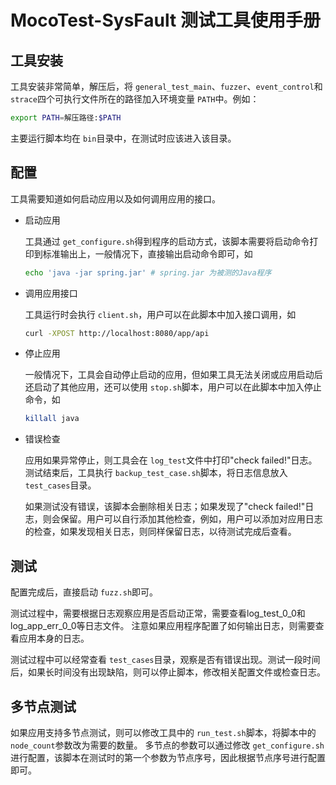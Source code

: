 # MocoTest-SysFault 测试工具使用手册

## 工具安装

工具安装非常简单，解压后，将 `general_test_main`、`fuzzer`、`event_control`和 `strace`四个可执行文件所在的路径加入环境变量 `PATH`中。例如：

```bash
export PATH=解压路径:$PATH
```

主要运行脚本均在 `bin`目录中，在测试时应该进入该目录。

## 配置

工具需要知道如何启动应用以及如何调用应用的接口。

* 启动应用

  工具通过 `get_configure.sh`得到程序的启动方式，该脚本需要将启动命令打印到标准输出上，一般情况下，直接输出启动命令即可，如

  ```bash
  echo 'java -jar spring.jar' # spring.jar 为被测的Java程序
  ```
* 调用应用接口

  工具运行时会执行 `client.sh`，用户可以在此脚本中加入接口调用，如

  ```bash
  curl -XPOST http://localhost:8080/app/api
  ```
* 停止应用

  一般情况下，工具会自动停止启动的应用，但如果工具无法关闭或应用启动后还启动了其他应用，还可以使用 `stop.sh`脚本，用户可以在此脚本中加入停止命令，如

  ```bash
  killall java
  ```
* 错误检查

  应用如果异常停止，则工具会在 `log_test`文件中打印"check failed!"日志。测试结束后，工具执行 `backup_test_case.sh`脚本，将日志信息放入 `test_cases`目录。

  如果测试没有错误，该脚本会删除相关日志；如果发现了"check failed!"日志，则会保留。用户可以自行添加其他检查，例如，用户可以添加对应用日志的检查，如果发现相关日志，则同样保留日志，以待测试完成后查看。

## 测试

配置完成后，直接启动 `fuzz.sh`即可。

测试过程中，需要根据日志观察应用是否启动正常，需要查看log_test_0_0和log_app_err_0_0等日志文件。
注意如果应用程序配置了如何输出日志，则需要查看应用本身的日志。

测试过程中可以经常查看 `test_cases`目录，观察是否有错误出现。测试一段时间后，如果长时间没有出现缺陷，则可以停止脚本，修改相关配置文件或检查日志。

## 多节点测试

如果应用支持多节点测试，则可以修改工具中的 `run_test.sh`脚本，将脚本中的 `node_count`参数改为需要的数量。
多节点的参数可以通过修改 `get_configure.sh`进行配置，该脚本在测试时的第一个参数为节点序号，因此根据节点序号进行配置即可。
